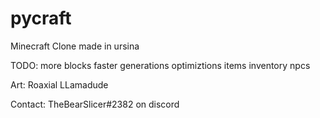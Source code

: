 # pycraft
Minecraft Clone made in ursina

TODO:
  more blocks
  faster generations
  optimiztions
  items
  inventory
  npcs

Art:
 Roaxial
 LLamadude

Contact: TheBearSlicer#2382 on discord
